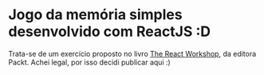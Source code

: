 # Jogo da memória simples desenvolvido com ReactJS :D

Trata-se de um exercício proposto no livro [The React Workshop](https://www.packtpub.com/product/the-react-workshop/9781838645564), da editora Packt. Achei legal, por isso decidi publicar aqui :)